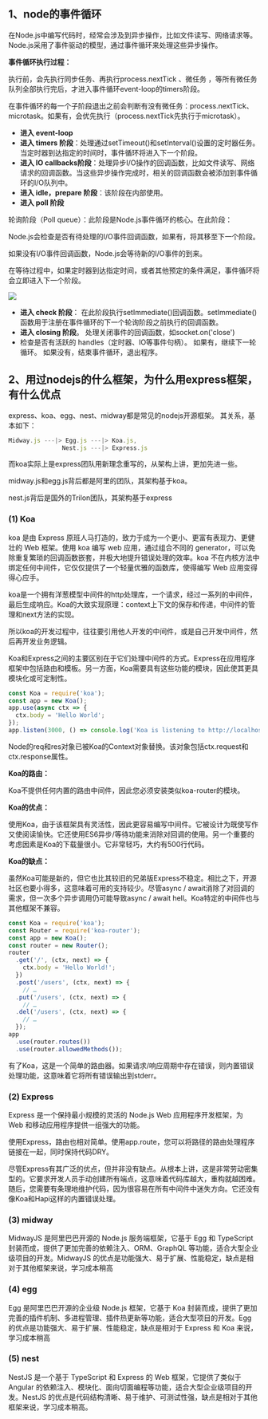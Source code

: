 ## 1、node的事件循环
在Node.js中编写代码时，经常会涉及到异步操作，比如文件读写、网络请求等。Node.js采用了事件驱动的模型，通过事件循环来处理这些异步操作。

**事件循环执行过程：**

执行前，会先执行同步任务、再执行process.nextTick 、微任务 ，等所有微任务队列全部执行完后，才进入事件循环event-loop的timers阶段。

在事件循环的每一个子阶段退出之前会判断有没有微任务：process.nextTick、microtask。如果有，会优先执行（process.nextTick先执行于microtask）。
- **进入 event-loop**
- **进入 timers 阶段**：处理通过setTimeout()和setInterval()设置的定时器任务。当定时器到达指定的时间时，事件循环将进入下一个阶段。
- **进入 IO callbacks阶段**：处理异步I/O操作的回调函数，比如文件读写、网络请求的回调函数。当这些异步操作完成时，相关的回调函数会被添加到事件循环的I/O队列中。
- **进入 idle，prepare 阶段**：该阶段在内部使用。
- **进入 poll 阶段**

轮询阶段（Poll queue）：此阶段是Node.js事件循环的核心。在此阶段：

Node.js会检查是否有待处理的I/O事件回调函数，如果有，将其移至下一个阶段。

如果没有I/O事件回调函数，Node.js会等待新的I/O事件的到来。

在等待过程中，如果定时器到达指定时间，或者其他预定的条件满足，事件循环将会立即进入下一个阶段。


![](@alias/da63df50e47e4db2acc40af9181e2e12.png)
- **进入 check 阶段**：
在此阶段执行setImmediate()回调函数。setImmediate()函数用于注册在事件循环的下一个轮询阶段之前执行的回调函数。
- **进入 closing 阶段**。
处理关闭事件的回调函数，如socket.on('close')
- 检查是否有活跃的 handles（定时器、IO等事件句柄）。
  如果有，继续下一轮循环。
  如果没有，结束事件循环，退出程序。

## 2、用过nodejs的什么框架，为什么用express框架，有什么优点
express、koa、egg、nest、midway都是常见的nodejs开源框架。
其关系，基本如下：
```js
Midway.js ---|> Egg.js ---|> Koa.js,
               Nest.js ---|> Express.js
```
而koa实际上是express团队用新理念重写的，从架构上讲，更加先进一些。

midway.js和egg.js背后都是阿里的团队，其架构基于koa。

nest.js背后是国外的Trilon团队，其架构基于express
### (1) Koa
koa 是由 Express 原班人马打造的，致力于成为一个更小、更富有表现力、更健壮的 Web 框架。使用 koa 编写 web 应用，通过组合不同的 generator，可以免除重复繁琐的回调函数嵌套，并极大地提升错误处理的效率。koa 不在内核方法中绑定任何中间件，它仅仅提供了一个轻量优雅的函数库，使得编写 Web 应用变得得心应手。

koa是一个拥有洋葱模型中间件的http处理库，一个请求，经过一系列的中间件，最后生成响应。Koa的大致实现原理：context上下文的保存和传递，中间件的管理和next方法的实现。

所以koa的开发过程中，往往要引用他人开发的中间件，或是自己开发中间件，然后再开发业务逻辑。

Koa和Express之间的主要区别在于它们处理中间件的方式。Express在应用程序框架中包括路由和模板。另一方面，Koa需要具有这些功能的模块，因此使其更具模块化或可定制性。
```js
const Koa = require('koa');
const app = new Koa();
app.use(async ctx => {
  ctx.body = 'Hello World';
});
app.listen(3000, () => console.log('Koa is listening to http://localhost:3000'));
```
Node的req和res对象已被Koa的Context对象替换。该对象包括ctx.request和ctx.response属性。

**Koa的路由：**

Koa不提供任何内置的路由中间件，因此您必须安装类似koa-router的模块。

**Koa的优点：**

使用Koa，由于该框架具有灵活性，因此更容易编写中间件。它被设计为既使写作又使阅读愉快。它还使用ES6异步/等待功能来消除对回调的使用。另一个重要的考虑因素是Koa的下载量很小。它非常轻巧，大约有500行代码。

**Koa的缺点：**

虽然Koa可能是新的，但它也比其较旧的兄弟版Express不稳定。相比之下，开源社区也要小得多，这意味着可用的支持较少。尽管async / await消除了对回调的需求，但一次多个异步调用仍可能导致async / await hell。Koa特定的中间件也与其他框架不兼容。

```js
const Koa = require('koa');
const Router = require('koa-router');
const app = new Koa();
const router = new Router();
router
  .get('/', (ctx, next) => {
    ctx.body = 'Hello World!';
  })
  .post('/users', (ctx, next) => {
    // …
  .put('/users', (ctx, next) => {
    // …
  .del('/users', (ctx, next) => {
    // …
  });
app
  .use(router.routes())
  .use(router.allowedMethods());
```
有了Koa，这是一个简单的路由器。如果请求/响应周期中存在错误，则内置错误处理功能，这意味着它将所有错误输出到stderr。
### (2) Express
Express 是一个保持最小规模的灵活的 Node.js Web 应用程序开发框架，为 Web 和移动应用程序提供一组强大的功能。

使用Express，路由也相对简单。使用app.route，您可以将路径的路由处理程序链接在一起，同时保持代码DRY。

尽管Express有其广泛的优点，但并非没有缺点。从根本上讲，这是非常劳动密集型的。它要求开发人员手动创建所有端点，这意味着代码库越大，重构就越困难。随后，您需要有条理地维护代码，因为很容易在所有中间件中迷失方向。它还没有像Koa和Hapi这样的内置错误处理。
### (3) midway
MidwayJS 是阿里巴巴开源的 Node.js 服务端框架，它基于 Egg 和 TypeScript 封装而成，提供了更加完善的依赖注入、ORM、GraphQL 等功能，适合大型企业级项目的开发。MidwayJS 的优点是功能强大、易于扩展、性能稳定，缺点是相对于其他框架来说，学习成本稍高
### (4) egg
Egg 是阿里巴巴开源的企业级 Node.js 框架，它基于 Koa 封装而成，提供了更加完善的插件机制、多进程管理、插件热更新等功能，适合大型项目的开发。Egg 的优点是功能强大、易于扩展、性能稳定，缺点是相对于 Express 和 Koa 来说，学习成本稍高
### (5) nest
NestJS 是一个基于 TypeScript 和 Express 的 Web 框架，它提供了类似于 Angular 的依赖注入、模块化、面向切面编程等功能，适合大型企业级项目的开发。NestJS 的优点是代码结构清晰、易于维护、可测试性强，缺点是相对于其他框架来说，学习成本稍高。
